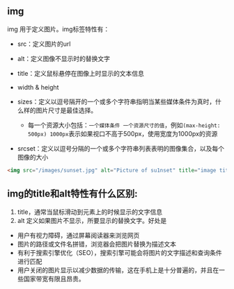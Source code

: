 
## img
img 用于定义图片。img标签特性有：
* src：定义图片的url 
* alt：定义图像不显示时的替换文字
* title：定义鼠标悬停在图像上时显示的文本信息
* width & height

* sizes：定义以逗号隔开的一个或多个字符串指明当某些媒体条件为真时，什么样的图片尺寸是最佳选择。
  * 每一个资源大小包括：`一个媒体条件 一个资源尺寸的值`，例如`(max-height: 500px) 1000px`表示如果视口不高于500px，使用宽度为1000px的资源

* srcset：定义以逗号分隔的一个或多个字符串列表表明的图像集合，以及每个图像的大小
```html
<img src="/images/sunset.jpg" alt="Picture of su1nset" title="image title">
```

##  img的title和alt特性有什么区别:
1. title，通常当鼠标滑动到元素上的时候显示的文字信息
2. alt 定义如果图片不显示，所要显示的替换文字。好处是
  * 用户有视力障碍，通过屏幕阅读器来浏览网页
  * 图片的路径或文件名拼错，浏览器会把图片替换为描述文本
  * 有利于搜索引擎优化（SEO），搜索引擎可能会将图片的文字描述和查询条件进行匹配
  * 用户关闭的图片显示以减少数据的传输，这在手机上是十分普遍的，并且在一些国家带宽有限且昂贵。